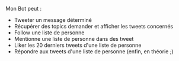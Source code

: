 Mon Bot peut : 

- Tweeter un message déterminé
- Récupérer des topics demander et afficher les tweets concernés
- Follow une liste de personne
- Mentionne une liste de personne dans des tweet
- Liker les 20 derniers tweets d'une liste de personne
- Répondre aux tweets d'une liste de personne (enfin, en théorie ;)
